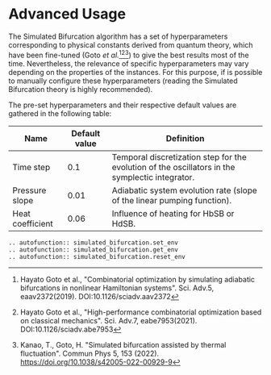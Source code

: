 # Advanced Usage

The Simulated Bifurcation algorithm has a set of hyperparameters corresponding to physical constants derived from quantum theory, which have been fine-tuned (Goto *et al.*[^1][^2][^3]) to give the best results most of the time. Nevertheless, the relevance of specific hyperparameters may vary depending on the properties of the instances. For this purpose, if is possible to manually configure these hyperparameters (reading the Simulated Bifurcation theory is highly recommended).

The pre-set hyperparameters and their respective default values are gathered in the following table:

| Name             | Default value | Definition                                                                                      |
| ---------------- | ------------- | ----------------------------------------------------------------------------------------------- |
| Time step        | 0.1           | Temporal discretization step for the evolution of the oscillators in the symplectic integrator. |
| Pressure slope   | 0.01          | Adiabatic system evolution rate (slope of the linear pumping function).                         |
| Heat coefficient | 0.06          | Influence of heating for HbSB or HdSB.                                                          |

```{eval-rst}
.. autofunction:: simulated_bifurcation.set_env
.. autofunction:: simulated_bifurcation.get_env
.. autofunction:: simulated_bifurcation.reset_env
```

[^1]: Hayato Goto et al., "Combinatorial optimization by simulating adiabatic bifurcations in nonlinear Hamiltonian systems". Sci. Adv.5, eaav2372(2019). DOI:10.1126/sciadv.aav2372

[^2]: Hayato Goto et al., "High-performance combinatorial optimization based on classical mechanics". Sci. Adv.7, eabe7953(2021). DOI:10.1126/sciadv.abe7953

[^3]: Kanao, T., Goto, H. "Simulated bifurcation assisted by thermal fluctuation". Commun Phys 5, 153 (2022). https://doi.org/10.1038/s42005-022-00929-9
